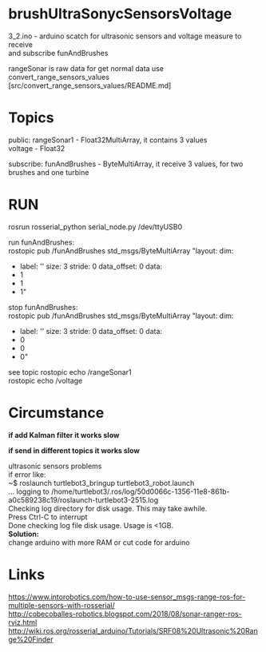 # brushUltraSonycSensorsVoltage

3_2.ino - arduino scatch for ultrasonic sensors and voltage measure to receive <br>
and subscribe funAndBrushes

rangeSonar is raw data for get normal data use convert_range_sensors_values [src/convert_range_sensors_values/README.md]

# Topics
public:
rangeSonar1 - Float32MultiArray, it contains 3 values<br>
voltage - Float32

subscribe:
funAndBrushes - ByteMultiArray, it receive 3 values, for two brushes and one turbine

# RUN
rosrun rosserial_python serial_node.py /dev/ttyUSB0<br>

run funAndBrushes:<br>
rostopic pub /funAndBrushes std_msgs/ByteMultiArray "layout:
  dim:
  - label: ''
    size: 3
    stride: 0
  data_offset: 0
data:
- 1
- 1
- 1" 

stop funAndBrushes:<br>
rostopic pub /funAndBrushes std_msgs/ByteMultiArray "layout:
  dim:
  - label: ''
    size: 3
    stride: 0
  data_offset: 0
data:
- 0
- 0
- 0" 


see topic
rostopic echo /rangeSonar1<br>
rostopic echo /voltage<br>



# Circumstance
<b>if add Kalman filter it works slow</b><br>

<b>if send in different topics it works slow</b><br>


ultrasonic sensors problems<br>
if error like:<br>
~$ roslaunch turtlebot3_bringup turtlebot3_robot.launch <br>
... logging to /home/turtlebot3/.ros/log/50d0066c-1356-11e8-861b-a0c589238c19/roslaunch-turtlebot3-2515.log<br>
Checking log directory for disk usage. This may take awhile.<br>
Press Ctrl-C to interrupt<br>
Done checking log file disk usage. Usage is <1GB.<br>
<b>Solution:</b><br>
change arduino with more RAM or cut code for arduino<br>

# Links
https://www.intorobotics.com/how-to-use-sensor_msgs-range-ros-for-multiple-sensors-with-rosserial/<br>
http://cobecoballes-robotics.blogspot.com/2018/08/sonar-ranger-ros-rviz.html<br>
http://wiki.ros.org/rosserial_arduino/Tutorials/SRF08%20Ultrasonic%20Range%20Finder<br>
